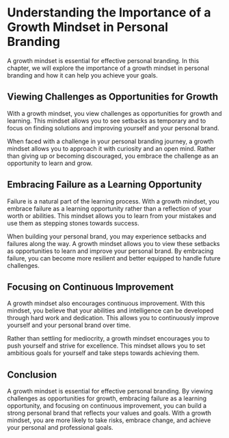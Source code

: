Understanding the Importance of a Growth Mindset in Personal Branding
===================================================================================================================================

A growth mindset is essential for effective personal branding. In this chapter, we will explore the importance of a growth mindset in personal branding and how it can help you achieve your goals.

Viewing Challenges as Opportunities for Growth
----------------------------------------------

With a growth mindset, you view challenges as opportunities for growth and learning. This mindset allows you to see setbacks as temporary and to focus on finding solutions and improving yourself and your personal brand.

When faced with a challenge in your personal branding journey, a growth mindset allows you to approach it with curiosity and an open mind. Rather than giving up or becoming discouraged, you embrace the challenge as an opportunity to learn and grow.

Embracing Failure as a Learning Opportunity
-------------------------------------------

Failure is a natural part of the learning process. With a growth mindset, you embrace failure as a learning opportunity rather than a reflection of your worth or abilities. This mindset allows you to learn from your mistakes and use them as stepping stones towards success.

When building your personal brand, you may experience setbacks and failures along the way. A growth mindset allows you to view these setbacks as opportunities to learn and improve your personal brand. By embracing failure, you can become more resilient and better equipped to handle future challenges.

Focusing on Continuous Improvement
----------------------------------

A growth mindset also encourages continuous improvement. With this mindset, you believe that your abilities and intelligence can be developed through hard work and dedication. This allows you to continuously improve yourself and your personal brand over time.

Rather than settling for mediocrity, a growth mindset encourages you to push yourself and strive for excellence. This mindset allows you to set ambitious goals for yourself and take steps towards achieving them.

Conclusion
----------

A growth mindset is essential for effective personal branding. By viewing challenges as opportunities for growth, embracing failure as a learning opportunity, and focusing on continuous improvement, you can build a strong personal brand that reflects your values and goals. With a growth mindset, you are more likely to take risks, embrace change, and achieve your personal and professional goals.
